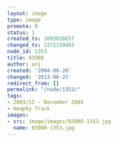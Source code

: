 ```yaml
---
layout: image
type: image
promote: 0
status: 1
created_ts: 1093016657
changed_ts: 1372159463
node_id: 1353
title: 03908
author: anj
created: '2004-08-20'
changed: '2013-06-25'
redirect_from: []
permalink: "/node/1353/"
tags:
- 2003/12 - December 2003
- Heaphy Track
images:
- src: image/images/03908-1353.jpg
  name: 03908-1353.jpg
---
```


